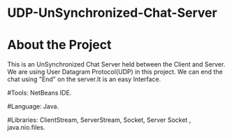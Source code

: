 # UDP-UnSynchronized-Chat-Server
# About the Project
This is an UnSynchronized Chat Server held between the Client and Server. We are using User Datagram Protocol(UDP) in this project. We can end the chat using "End" on the server.It is an easy Interface.

#Tools: NetBeans IDE.

#Language: Java.

#Libraries: ClientStream, ServerStream, Socket, Server Socket , java.nio.files.

